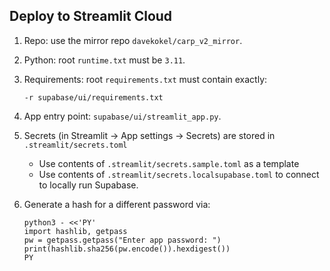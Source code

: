 ## Deploy to Streamlit Cloud

1. Repo: use the mirror repo `davekokel/carp_v2_mirror`.
2. Python: root `runtime.txt` must be `3.11`.
3. Requirements: root `requirements.txt` must contain exactly:
   ```
   -r supabase/ui/requirements.txt
   ```
4. App entry point: `supabase/ui/streamlit_app.py`.
5. Secrets (in Streamlit → App settings → Secrets) are stored in `.streamlit/secrets.toml` 
   - Use contents of `.streamlit/secrets.sample.toml` as a template
   - Use contents of `.streamlit/secrets.localsupabase.toml` to connect to locally run Supabase.

6. Generate a hash for a different password via:
   ```shell
   python3 - <<'PY'
   import hashlib, getpass
   pw = getpass.getpass("Enter app password: ")
   print(hashlib.sha256(pw.encode()).hexdigest())
   PY
   ```

